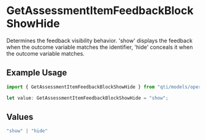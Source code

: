 # GetAssessmentItemFeedbackBlockShowHide

Determines the feedback visibility behavior. 'show' displays the feedback when the outcome variable matches the identifier, 'hide' conceals it when the outcome variable matches.

## Example Usage

```typescript
import { GetAssessmentItemFeedbackBlockShowHide } from "qti/models/operations";

let value: GetAssessmentItemFeedbackBlockShowHide = "show";
```

## Values

```typescript
"show" | "hide"
```
